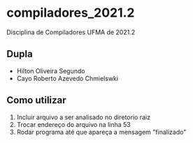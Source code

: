 # compiladores_2021.2
Disciplina de Compiladores UFMA de 2021.2 

## Dupla
* Hilton Oliveira Segundo
* Cayo Roberto Azevedo Chmielswki

## Como utilizar
1. Incluir arquivo a ser analisado no diretorio raiz
2. Trocar endereço do arquivo na linha 53
3. Rodar programa até que apareça a mensagem "finalizado"
